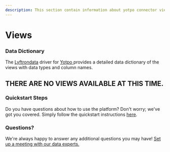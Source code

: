 ```yaml
---
description: This section contain information about yotpo connector views information
---
```


# Views

### Data Dictionary

The [Lyftrondata](https://www.lyftrondata.com/) driver for [Yotpo](https://www.lyftrondata.com/integration/marketing-analytics/yotpo/)[ ](https://www.lyftrondata.com/integration/yotpo/)provides a detailed data dictionary of the views with data types and column names.

## THERE ARE NO VIEWS AVAILABLE AT THIS TIME.

### Quickstart Steps

Do you have questions about how to use the platform? Don't worry; we've got you covered. Simply follow the quickstart instructions [here](../).

### Questions? <a href="#questions" id="questions"></a>

We're always happy to answer any additional questions you may have! [Set up a meeting with our data experts.](https://www.lyftrondata.com/book-a-meeting/)
